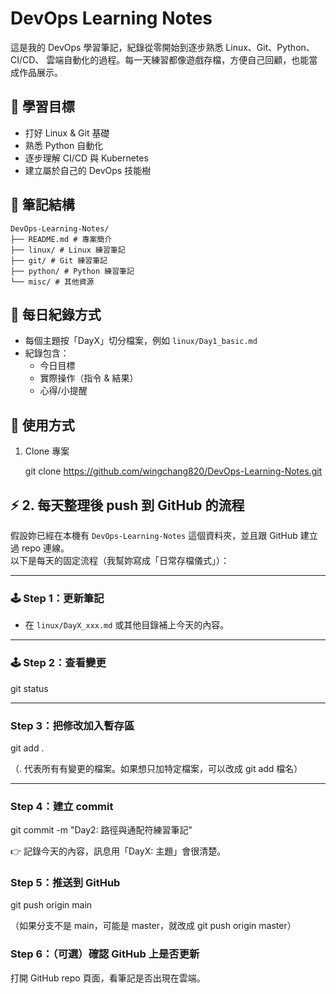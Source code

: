 # DevOps Learning Notes

這是我的 DevOps 學習筆記，紀錄從零開始到逐步熟悉 Linux、Git、Python、CI/CD、
雲端自動化的過程。每一天練習都像遊戲存檔，方便自己回顧，也能當成作品展示。

## 🎯 學習目標
- 打好 Linux & Git 基礎
- 熟悉 Python 自動化
- 逐步理解 CI/CD 與 Kubernetes
- 建立屬於自己的 DevOps 技能樹

## 📂 筆記結構

	DevOps-Learning-Notes/
	├── README.md # 專案簡介
	├── linux/ # Linux 練習筆記
	├── git/ # Git 練習筆記
	├── python/ # Python 練習筆記
	└── misc/ # 其他資源


## 📅 每日紀錄方式
- 每個主題按「DayX」切分檔案，例如 `linux/Day1_basic.md`  
- 紀錄包含：
  - 今日目標
  - 實際操作（指令 & 結果）
  - 心得/小提醒

## 🚀 使用方式
1. Clone 專案

   git clone https://github.com/wingchang820/DevOps-Learning-Notes.git

## ⚡ 2. 每天整理後 push 到 GitHub 的流程

假設妳已經在本機有 `DevOps-Learning-Notes` 這個資料夾，並且跟 GitHub 建立過 repo 連線。  
以下是每天的固定流程（我幫妳寫成「日常存檔儀式」）：  

---

### 🕹️ Step 1：更新筆記

- 在 `linux/DayX_xxx.md` 或其他目錄補上今天的內容。

---

### 🕹️ Step 2：查看變更

git status

---
###   Step 3：把修改加入暫存區

git add .

（. 代表所有有變更的檔案。如果想只加特定檔案，可以改成 git add 檔名）

---
###   Step 4：建立 commit

git commit -m "Day2: 路徑與通配符練習筆記"

👉 記錄今天的內容，訊息用「DayX: 主題」會很清楚。

###  Step 5：推送到 GitHub

git push origin main


（如果分支不是 main，可能是 master，就改成 git push origin master）

### Step 6：（可選）確認 GitHub 上是否更新

打開 GitHub repo 頁面，看筆記是否出現在雲端。

